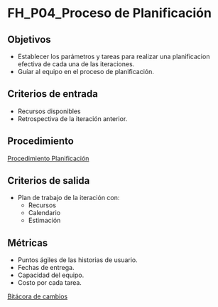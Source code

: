 # FH_P04_Proceso de Planificación

## Objetivos

- Establecer los parámetros y tareas para realizar una planificacion efectiva de cada una de las iteraciones.
- Guíar al equipo en el proceso de planificación.

## Criterios de entrada

- Recursos disponibles
- Retrospectiva de la iteración anterior.

## Procedimiento

[Procedimiento Planificación](FH_P04_Proceso%20de%20Planificacio%CC%81n%20918a56f9fd09449883b03d940da4b7bf/Procedimiento%20Planificacio%CC%81n%20ea0133c9975f4039a48c93f1387309bf.csv)

## Criterios de salida

- Plan de trabajo de la iteración con:
    - Recursos
    - Calendario
    - Estimación

## Métricas

- Puntos ágiles de las historias de usuario.
- Fechas de entrega.
- Capacidad del equipo.
- Costo por cada tarea.

[Bitácora de cambios ](FH_P04_Proceso%20de%20Planificacio%CC%81n%20918a56f9fd09449883b03d940da4b7bf/Bita%CC%81cora%20de%20cambios%2020adc0123fed40cb84e568deb29a4b58.csv)